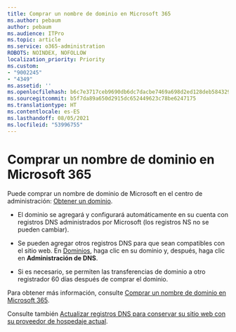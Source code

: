 ```yaml
---
title: Comprar un nombre de dominio en Microsoft 365
ms.author: pebaum
author: pebaum
ms.audience: ITPro
ms.topic: article
ms.service: o365-administration
ROBOTS: NOINDEX, NOFOLLOW
localization_priority: Priority
ms.custom:
- "9002245"
- "4349"
ms.assetid: ''
ms.openlocfilehash: b6c7e3717ceb9690db6dc7dacbe7469a698d2ed128deb5843291687814ba302e
ms.sourcegitcommit: b5f7da89a650d2915dc652449623c78be6247175
ms.translationtype: HT
ms.contentlocale: es-ES
ms.lasthandoff: 08/05/2021
ms.locfileid: "53996755"
---
```

# <a name="buy-a-domain-name-in-microsoft-365"></a>Comprar un nombre de dominio en Microsoft 365

Puede comprar un nombre de dominio de Microsoft en el centro de administración: [Obtener un dominio](https://admin.microsoft.com/Domains/Buy).

- El dominio se agregará y configurará automáticamente en su cuenta con registros DNS administrados por Microsoft (los registros NS no se pueden cambiar).

- Se pueden agregar otros registros DNS para que sean compatibles con el sitio web.  En [Dominios](https://admin.microsoft.com/AdminPortal/Home#/Domains), haga clic en su dominio y, después, haga clic en **Administración de DNS**.

- Si es necesario, se permiten las transferencias de dominio a otro registrador 60 días después de comprar el dominio.

Para obtener más información, consulte [Comprar un nombre de dominio en Microsoft 365](https://docs.microsoft.com/microsoft-365/admin/get-help-with-domains/buy-a-domain-name?view=o365-worldwide).

Consulte también [Actualizar registros DNS para conservar su sitio web con su proveedor de hospedaje actual](https://docs.microsoft.com/alchemyinsights/update-dns-records-to-keep-your-website-with-your-current-hosting-provider-0).
